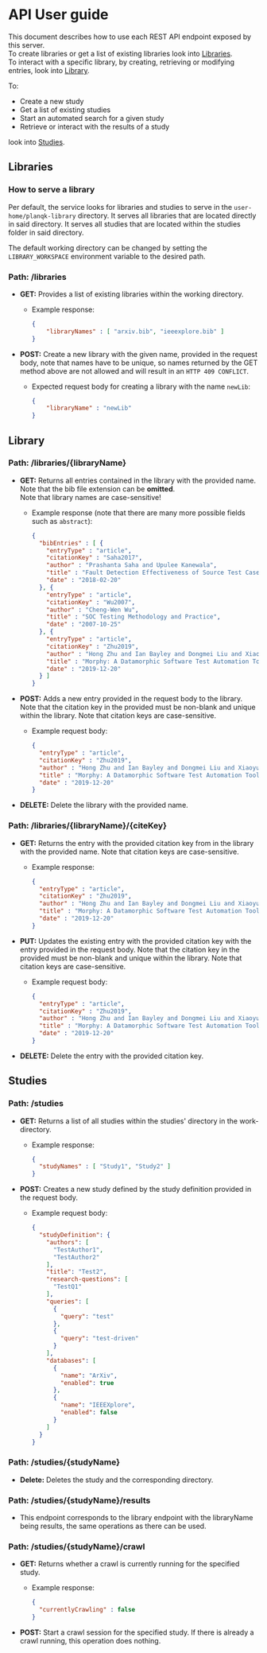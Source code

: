 # API User guide

This document describes how to use each REST API endpoint exposed by this server.\
To create libraries or get a list of existing libraries look into [Libraries](#Libraries).\
To interact with a specific library, by creating, retrieving or modifying entries, look into [Library](#Library).

To:

- Create a new study
- Get a list of existing studies
- Start an automated search for a given study
- Retrieve or interact with the results of a study

look into [Studies](#Studies).

## Libraries

### How to serve a library

Per default, the service looks for libraries and studies to serve in the ```user-home/planqk-library``` directory.
It serves all libraries that are located directly in said directory.
It serves all studies that are located within the studies folder in said directory.

The default working directory can be changed by setting the ```LIBRARY_WORKSPACE``` environment variable to the desired path.

### **Path:** /libraries

- **GET:** Provides a list of existing libraries within the working directory.
  - Example response:

      ``` json
      {
          "libraryNames" : [ "arxiv.bib", "ieeexplore.bib" ]
      }
      ```

- **POST:** Create a new library with the given name, provided in the request body, note that names have to be unique,
  so names returned by the GET method above are not allowed and will result in an `HTTP 409 CONFLICT`.
  - Expected request body for creating a library with the name `newLib`:

    ``` json
    {
        "libraryName" : "newLib"
    }
    ```

## Library

### **Path:** /libraries/{libraryName}

- **GET:** Returns all entries contained in the library with the provided name. Note that the bib file extension can be **omitted**.\
  Note that library names are case-sensitive!
  - Example response (note that there are many more possible fields such as `abstract`):

    ``` json
    {
      "bibEntries" : [ {
        "entryType" : "article",
        "citationKey" : "Saha2017",
        "author" : "Prashanta Saha and Upulee Kanewala",
        "title" : "Fault Detection Effectiveness of Source Test Case Generation Strategies",
        "date" : "2018-02-20"
      }, {
        "entryType" : "article",
        "citationKey" : "Wu2007",
        "author" : "Cheng-Wen Wu",
        "title" : "SOC Testing Methodology and Practice",
        "date" : "2007-10-25"
      }, {
        "entryType" : "article",
        "citationKey" : "Zhu2019",
        "author" : "Hong Zhu and Ian Bayley and Dongmei Liu and Xiaoyu Zheng",
        "title" : "Morphy: A Datamorphic Software Test Automation Tool",
        "date" : "2019-12-20"
      } ]
    }
    ```

- **POST:** Adds a new entry provided in the request body to the library.
  Note that the citation key in the provided must be non-blank and unique within the library.
  Note that citation keys are case-sensitive.
  - Example request body:

    ``` json
    {
      "entryType" : "article",
      "citationKey" : "Zhu2019",
      "author" : "Hong Zhu and Ian Bayley and Dongmei Liu and Xiaoyu Zheng",
      "title" : "Morphy: A Datamorphic Software Test Automation Tool",
      "date" : "2019-12-20"
    }
    ```

- **DELETE:** Delete the library with the provided name.

### **Path:** /libraries/{libraryName}/{citeKey}

- **GET:** Returns the entry with the provided citation key from in the library with the provided name. Note that citation keys are case-sensitive.
  - Example response:

    ``` json
    {
      "entryType" : "article",
      "citationKey" : "Zhu2019",
      "author" : "Hong Zhu and Ian Bayley and Dongmei Liu and Xiaoyu Zheng",
      "title" : "Morphy: A Datamorphic Software Test Automation Tool",
      "date" : "2019-12-20"
    }
    ```

- **PUT:** Updates the existing entry with the provided citation key with the entry provided in the request body.
  Note that the citation key in the provided must be non-blank and unique within the library.
  Note that citation keys are case-sensitive.
  - Example request body:

    ``` json
    {
      "entryType" : "article",
      "citationKey" : "Zhu2019",
      "author" : "Hong Zhu and Ian Bayley and Dongmei Liu and Xiaoyu Zheng",
      "title" : "Morphy: A Datamorphic Software Test Automation Tool",
      "date" : "2019-12-20"
    }
    ```

- **DELETE:** Delete the entry with the provided citation key.

## Studies

### **Path:** /studies

- **GET:** Returns a list of all studies within the studies' directory in the work-directory.
  - Example response:

    ``` json
    {
      "studyNames" : [ "Study1", "Study2" ]
    }
    ```

- **POST:** Creates a new study defined by the study definition provided in the request body.
  - Example request body:

    ``` json
    {
      "studyDefinition": {
        "authors": [
          "TestAuthor1",
          "TestAuthor2"
        ],
        "title": "Test2",
        "research-questions": [
          "TestQ1"
        ],
        "queries": [
          {
            "query": "test"
          },
          {
            "query": "test-driven"
          }
        ],
        "databases": [
          {
            "name": "ArXiv",
            "enabled": true
          },
          {
            "name": "IEEEXplore",
            "enabled": false
          }
        ]
      }
    }
    ```

### **Path:** /studies/{studyName}

- **Delete:** Deletes the study and the corresponding directory.

### **Path:** /studies/{studyName}/results

- This endpoint corresponds to the library endpoint with the libraryName being results, the same operations as there can be used.

### **Path:** /studies/{studyName}/crawl

- **GET:** Returns whether a crawl is currently running for the specified study.
  - Example response:

    ```json
    {
      "currentlyCrawling" : false
    }
    ```

- **POST:** Start a crawl session for the specified study. If there is already a crawl running, this operation does nothing.
